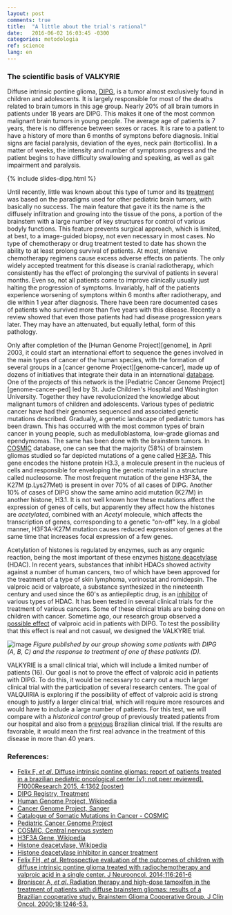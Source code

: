 ```yaml
---
layout: post
comments: true
title:  "A little about the trial's rational"
date:   2016-06-02 16:03:45 -0300
categories: metodologia
ref: science
lang: en
---
```

### The scientific basis of VALKYRIE

Diffuse intrinsic pontine glioma, [DIPG][dipg-poster], is a tumor almost exclusively found in children and adolescents. It is largely responsible for most of the deaths related to brain tumors in this age group. Nearly 20% of all brain tumors in patients under 18 years are DIPG. This makes it one of the most common malignant brain tumors in young people. The average age of patients is 7 years, there is no difference between sexes or races. It is rare to a patient to have a history of more than 6 months of symptons before diagnosis. Initial signs are facial paralysis, deviation of the eyes, neck pain (torticollis). In a matter of weeks, the intensity and number of symptoms progress and the patient begins to have difficulty swallowing and speaking, as well as gait impairment and paralysis.

{% include slides-dipg.html %}

Until recently, little was known about this type of tumor and its [treatment][dipg-treat] was based on the paradigms used for other pediatric brain tumors, with basically no success. The main feature that gave it its the name is the diffusely infiltration and growing into the tissue of the pons, a portion of the brainstem with a large number of key structures for control of various bodyly functions. This feature prevents surgical approach, which is limited, at best, to a image-guided biopsy, not even necessary in most cases. No type of chemotherapy or drug treatment tested to date has shown the ability to at least prolong survival of patients. At most, intensive chemotherapy regimens cause excess adverse effects on patients. The only widely accepted treatment for this disease is cranial radiotherapy, which consistently has the effect of prolonging the survival of patients in several months. Even so, not all patients come to improve clinically usually just halting the progression of symptoms. Invariably, half of the patients experience worsening of symptons within 6 months after radiotherapy, and die within 1 year after diagnosis. There have been rare documented cases of patients who survived more than five years with this disease. Recently a review showed that even those patients had had disease progression years later. They may have an attenuated, but equally lethal, form of this pathology.

Only after completion of the [Human Genome Project][genome], in April 2003, it could start an international effort to sequence the genes involved in the main types of cancer of the human species, with the formation of several groups in a [cancer genome Project][genome-cancer], made up of dozens of initiatives that integrate their data in an international [database][cosmic]. One of the projects of this network is the [Pediatric Cancer Genome Project][genome-cancer-ped] led by St. Jude Children's Hospital and Washington University. Together they have revolucionized the knowledge about malignant tumors of children and adolescents. Various types of pediatric cancer have had their genomes sequenced and associated genetic mutations described. Gradually, a genetic landscape of pediatric tumors has been drawn. This has occurred with the most common types of brain cancer in young people, such as medulloblastoma, low-grade gliomas and ependymomas. The same has been done with the brainstem tumors. In [COSMIC][cosmic-brain] database, one can see that the majority (58%) of brainstem gliomas studied so far depicted mutations of a gene called [H3F3A][h3f3a]. This gene encodes the histone protein H3.3, a molecule present in the nucleus of cells and responsible for enveloping the genetic material in a structure called nucleosome. The most frequent mutation of the gene H3F3A, the K27M (p.Lys27Met) is present in over 70% of all cases of DIPG. Another 10% of cases of DIPG show the same amino acid mutation (K27M) in another histone, H3.1. It is not well known how these mutations affect the expression of genes of cells, but apparently they affect how the histones are *acetylated*, combined with an *Acetyl* molecule, which affects the transcription of genes, corresponding to a genetic "on-off" key. In a global manner, H3F3A-K27M mutation causes reduced expression of genes at the same time that increases focal expression of a few genes.

Acetylation of histones is regulated by enzymes, such as any organic reaction, being the most important of these enzymes [histone deacetylase][HDAC] (HDAC). In recent years, substances that inhibit HDACs showed activity against a number of human cancers, two of which have been approved for the treatment of a type of skin lymphoma, vorinostat and romidepsin. The valproic acid or valproate, a substance synthesized in the nineteenth century and used since the 60's as antiepileptic drug, is an [inhibitor][HDACi] of various types of HDAC. It has been tested in several clinical trials for the treatment of various cancers. Some of these clinical trials are being done on children with cancer. Sometime ago, our research group observed a [possible effect][felix2014] of valproic acid in patients with DIPG. To test the possibility that this effect is real and not casual, we designed the VALKYRIE trial.

![image]
*Figure published by our group showing some patients with DIPG (A, B, C) and the response to treatment of one of these patients (D).*

VALKYRIE is a small clinical trial, which will include a limited number of patients (16). Our goal is not to prove the effect of valproic acid in patients with DIPG. To do this, it would be necessary to carry out a much larger clinical trial with the participation of several research centers. The goal of VALQUIRIA is exploring if the possibility of effect of valproic acid is strong enough to justify a larger clinical trial, which will require more resources and would have to include a large number of patients. For this test, we will compare with a *historical control* group of previously treated patients from our hospital and also from a [previous][broniscer] Brazilian clinical trial. If the results are favorable, it would mean the first real advance in the treatment of this disease in more than 40 years.

### References:

- [Felix F, _et al_. Diffuse intrinsic pontine gliomas: report of patients treated in a brazilian pediatric oncological center [v1; not peer reviewed]. F1000Research 2015, 4:1362 (poster)][dipg-poster]
- [DIPG Registry, Treatment][dipg-treat]
- [Human Genome Project, Wikipedia][genoma]
- [Cancer Genome Project, Sanger][genoma-cancer]
- [Catalogue of Somatic Mutations in Cancer - COSMIC][cosmic]
- [Pediatric Cancer Genome Project][genoma-cancer-ped]
- [COSMIC, Central nervous system][cosmic-brain]
- [H3F3A Gene, Wikipedia][h3f3a]
- [Histone deacetylase, Wikipedia][hdac]
- [Histone deacetylase inhibitor in cancer treatment][hdaci]
- [Felix FH, _et al_. Retrospective evaluation of the outcomes of children with diffuse intrinsic pontine glioma treated with radiochemotherapy and valproic acid in a single
center. J Neurooncol. 2014;116:261-6][felix2014]
- [Broniscer A, _et al_. Radiation
therapy and high-dose tamoxifen in the treatment of patients with diffuse
brainstem gliomas: results of a Brazilian cooperative study. Brainstem Glioma
Cooperative Group. J Clin Oncol. 2000;18:1246-53.][broniscer]

[dipg-poster]: http://f1000research.com/posters/4-1362
[dipg-treat]: http://dipgregistry.org/patients-families/treatment/
[genoma]: (https://en.wikipedia.org/wiki/Human_Genome_Project)
[genoma-cancer]: http://www.sanger.ac.uk/science/groups/cancer-genome-project
[cosmic]: http://cancer.sanger.ac.uk/cosmic
[genoma-cancer-ped]: https://www.stjude.org/research/pediatric-cancer-genome-project.html
[cosmic-brain]: http://cancer.sanger.ac.uk/cosmic/browse/tissue#sn=central_nervous_system&ss=brainstem&hn=glioma&sh=all&in=t&src=tissue&all_data=n
[h3f3a]: https://en.wikipedia.org/wiki/H3F3A
[hdac]: https://en.wikipedia.org/wiki/Histone_deacetylase
[hdaci]: https://en.wikipedia.org/wiki/Histone_deacetylase_inhibitor#Cancer_treatment
[felix2014]: https://scholar.google.com/citations?view_op=view_citation&hl=pt-BR&user=ZmzTpYgAAAAJ&citation_for_view=ZmzTpYgAAAAJ:MXK_kJrjxJIC
[broniscer]: http://jco.ascopubs.org/content/18/6/1246.abstract
[image]: {{site.github.url}}/assets/posts/2016-06-02-Um-pouco-sobre-o-tratamento-do-ensaio/figure2.png?raw=true
